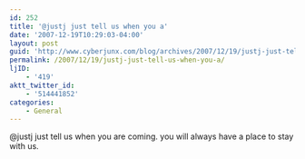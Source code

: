```yaml
---
id: 252
title: '@justj just tell us when you a'
date: '2007-12-19T10:29:03-04:00'
layout: post
guid: 'http://www.cyberjunx.com/blog/archives/2007/12/19/justj-just-tell-us-when-you-a/'
permalink: /2007/12/19/justj-just-tell-us-when-you-a/
ljID:
    - '419'
aktt_twitter_id:
    - '514441852'
categories:
    - General
---
```


@justj just tell us when you are coming. you will always have a place to stay with us.
